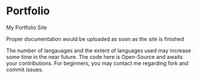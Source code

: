 # Portfolio
My Portfolio Site

Proper documentation would be uploaded as soon as the site is finished

The number of langauages and the extent of languages used may increase some time in the near future. The code here is Open-Source and awaits your contributions. For beginners, you may contact me regarding fork and commit issues.
